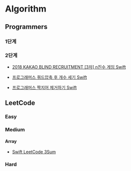 # Algorithm

## Programmers
### 1단계   
### 2단계
- [2018 KAKAO BLIND RECRUITMENT [3차] n진수 게임 Swift](https://fomaios.tistory.com/entry/LeetCode-3Sum)    

- [프로그래머스 쿼드압축 후 개수 세기 Swift](https://fomaios.tistory.com/entry/%ED%94%84%EB%A1%9C%EA%B7%B8%EB%9E%98%EB%A8%B8%EC%8A%A4-%EC%BF%BC%EB%93%9C%EC%95%95%EC%B6%95-%ED%9B%84-%EA%B0%9C%EC%88%98-%EC%84%B8%EA%B8%B0-Swift)  

- [프로그래머스 짝지어 제거하기 Swift](https://fomaios.tistory.com/entry/%ED%94%84%EB%A1%9C%EA%B7%B8%EB%9E%98%EB%A8%B8%EC%8A%A4-%EC%A7%9D%EC%A7%80%EC%96%B4-%EC%A0%9C%EA%B1%B0%ED%95%98%EA%B8%B0-Swift)


## LeetCode 
### Easy   
### Medium   
#### Array   
- [Swift LeetCode 3Sum](https://fomaios.tistory.com/entry/LeetCode-3Sum)  
### Hard
